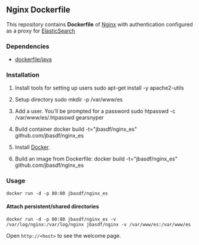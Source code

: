 ## Nginx Dockerfile


This repository contains **Dockerfile** of [Nginx](http://nginx.org/) with authentication
configured as a proxy for [ElasticSearch](http://www.elasticsearch.org/)


### Dependencies

* [dockerfile/java](http://dockerfile.github.io/#/java)


### Installation

1. Install tools for setting up users
  sudo apt-get install -y apache2-utils

2. Setup directory
  sudo mkdir -p /var/www/es

3. Add a user. You'll be prompted for a password
  sudo htpasswd -c /var/www/es/.htpasswd gearsnyper

4. Build container
  docker build -t="jbasdf/nginx_es" github.com/jbasdf/nginx_es

5. Install [Docker](https://www.docker.io/).

6. Build an image from Dockerfile:
  docker build -t="jbasdf/nginx_es" github.com/jbasdf/nginx_es


### Usage

    docker run -d -p 80:80 jbasdf/nginx_es

#### Attach persistent/shared directories

    docker run -d -p 80:80 jbasdf/nginx_es -v /var/log/nginx:/var/log/nginx jbasdf/nginx -v /var/www/es:/var/www/es

Open `http://<host>` to see the welcome page.
